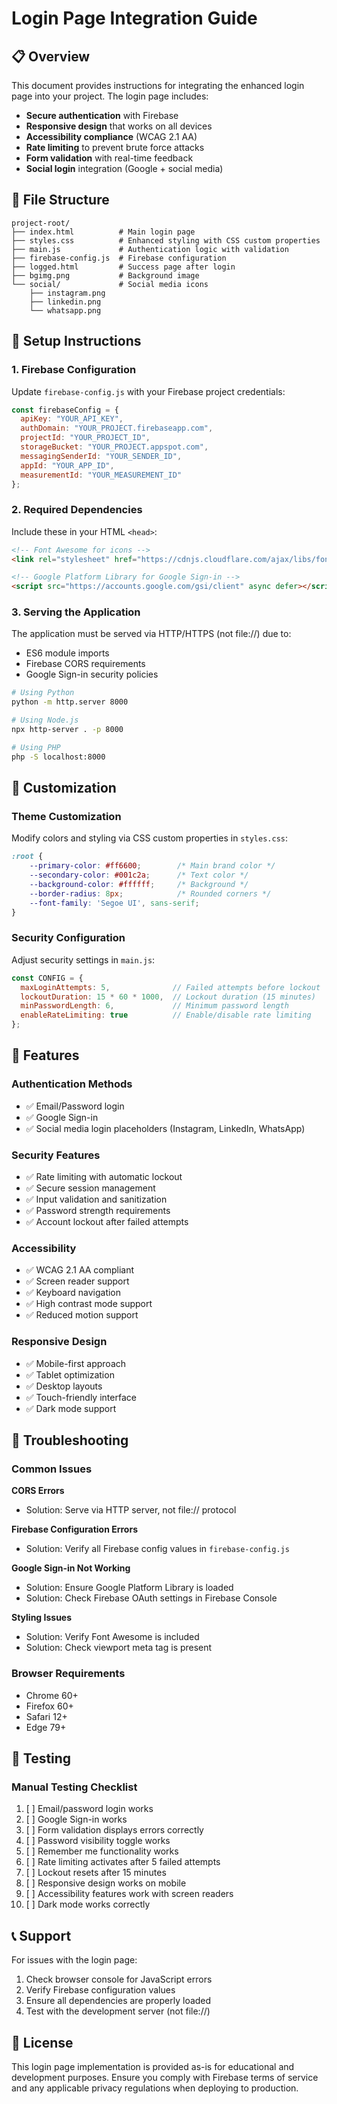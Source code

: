 # Login Page Integration Guide

## 📋 Overview

This document provides instructions for integrating the enhanced login page into your project. The login page includes:

- **Secure authentication** with Firebase
- **Responsive design** that works on all devices
- **Accessibility compliance** (WCAG 2.1 AA)
- **Rate limiting** to prevent brute force attacks
- **Form validation** with real-time feedback
- **Social login** integration (Google + social media)

## 📁 File Structure

```
project-root/
├── index.html          # Main login page
├── styles.css          # Enhanced styling with CSS custom properties
├── main.js             # Authentication logic with validation
├── firebase-config.js  # Firebase configuration
├── logged.html         # Success page after login
├── bgimg.png           # Background image
└── social/             # Social media icons
    ├── instagram.png
    ├── linkedin.png
    └── whatsapp.png
```

## 🔧 Setup Instructions

### 1. Firebase Configuration

Update `firebase-config.js` with your Firebase project credentials:

```javascript
const firebaseConfig = {
  apiKey: "YOUR_API_KEY",
  authDomain: "YOUR_PROJECT.firebaseapp.com",
  projectId: "YOUR_PROJECT_ID",
  storageBucket: "YOUR_PROJECT.appspot.com",
  messagingSenderId: "YOUR_SENDER_ID",
  appId: "YOUR_APP_ID",
  measurementId: "YOUR_MEASUREMENT_ID"
};
```

### 2. Required Dependencies

Include these in your HTML `<head>`:

```html
<!-- Font Awesome for icons -->
<link rel="stylesheet" href="https://cdnjs.cloudflare.com/ajax/libs/font-awesome/6.4.0/css/all.min.css">

<!-- Google Platform Library for Google Sign-in -->
<script src="https://accounts.google.com/gsi/client" async defer></script>
```

### 3. Serving the Application

The application must be served via HTTP/HTTPS (not file://) due to:
- ES6 module imports
- Firebase CORS requirements
- Google Sign-in security policies

```bash
# Using Python
python -m http.server 8000

# Using Node.js
npx http-server . -p 8000

# Using PHP
php -S localhost:8000
```

## 🎨 Customization

### Theme Customization

Modify colors and styling via CSS custom properties in `styles.css`:

```css
:root {
    --primary-color: #ff6600;        /* Main brand color */
    --secondary-color: #001c2a;      /* Text color */
    --background-color: #ffffff;     /* Background */
    --border-radius: 8px;            /* Rounded corners */
    --font-family: 'Segoe UI', sans-serif;
}
```

### Security Configuration

Adjust security settings in `main.js`:

```javascript
const CONFIG = {
  maxLoginAttempts: 5,              // Failed attempts before lockout
  lockoutDuration: 15 * 60 * 1000,  // Lockout duration (15 minutes)
  minPasswordLength: 6,             // Minimum password length
  enableRateLimiting: true          // Enable/disable rate limiting
};
```

## 🚀 Features

### Authentication Methods
- ✅ Email/Password login
- ✅ Google Sign-in
- ✅ Social media login placeholders (Instagram, LinkedIn, WhatsApp)

### Security Features
- ✅ Rate limiting with automatic lockout
- ✅ Secure session management
- ✅ Input validation and sanitization
- ✅ Password strength requirements
- ✅ Account lockout after failed attempts

### Accessibility
- ✅ WCAG 2.1 AA compliant
- ✅ Screen reader support
- ✅ Keyboard navigation
- ✅ High contrast mode support
- ✅ Reduced motion support

### Responsive Design
- ✅ Mobile-first approach
- ✅ Tablet optimization
- ✅ Desktop layouts
- ✅ Touch-friendly interface
- ✅ Dark mode support

## 🐛 Troubleshooting

### Common Issues

**CORS Errors**
- Solution: Serve via HTTP server, not file:// protocol

**Firebase Configuration Errors**
- Solution: Verify all Firebase config values in `firebase-config.js`

**Google Sign-in Not Working**
- Solution: Ensure Google Platform Library is loaded
- Solution: Check Firebase OAuth settings in Firebase Console

**Styling Issues**
- Solution: Verify Font Awesome is included
- Solution: Check viewport meta tag is present

### Browser Requirements

- Chrome 60+
- Firefox 60+
- Safari 12+
- Edge 79+

## 🧪 Testing

### Manual Testing Checklist

1. [ ] Email/password login works
2. [ ] Google Sign-in works
3. [ ] Form validation displays errors correctly
4. [ ] Password visibility toggle works
5. [ ] Remember me functionality works
6. [ ] Rate limiting activates after 5 failed attempts
7. [ ] Lockout resets after 15 minutes
8. [ ] Responsive design works on mobile
9. [ ] Accessibility features work with screen readers
10. [ ] Dark mode works correctly

## 📞 Support

For issues with the login page:

1. Check browser console for JavaScript errors
2. Verify Firebase configuration values
3. Ensure all dependencies are properly loaded
4. Test with the development server (not file://)

## 📄 License

This login page implementation is provided as-is for educational and development purposes. Ensure you comply with Firebase terms of service and any applicable privacy regulations when deploying to production.